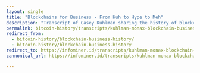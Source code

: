 ```yaml
---
layout: single
title: "Blockchains for Business - From Huh to Hype to Meh"
description: "Transcript of Casey Kuhlman sharing the history of blockchain for business"
permalink: bitcoin-history/transcripts/kuhlman-monax-blockchain-business-history/
redirect_from: 
  - bitcoin-history/blockchain-business-history/
  - bitcoin-history/blockchain-business-history
redirect_to: https://infominer.id/transcripts/kuhlman-monax-blockchain-business-history/
cannonical_url: https://infominer.id/transcripts/kuhlman-monax-blockchain-business-history/

---
```

